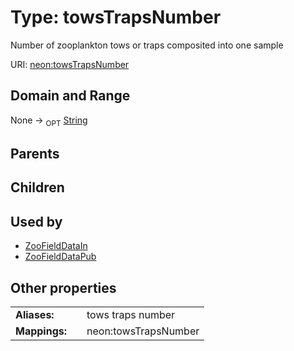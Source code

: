 
# Type: towsTrapsNumber


Number of zooplankton tows or traps composited into one sample

URI: [neon:towsTrapsNumber](https://data.neonscience.org/towsTrapsNumber)


## Domain and Range

None ->  <sub>OPT</sub> [String](types/String.md)

## Parents


## Children


## Used by

 * [ZooFieldDataIn](ZooFieldDataIn.md)
 * [ZooFieldDataPub](ZooFieldDataPub.md)

## Other properties

|  |  |  |
| --- | --- | --- |
| **Aliases:** | | tows traps number |
| **Mappings:** | | neon:towsTrapsNumber |

